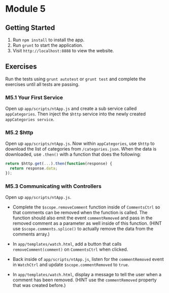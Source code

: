 # Module 5

## Getting Started
1. Run `npm install` to install the app.
2. Run `grunt` to start the application.
3. Visit `http://localhost:8888` to view the website.

## Exercises
Run the tests using `grunt autotest` or `grunt test` and complete the exercises until all tests are passing.

### M5.1 Your First Service
Open up `app/scripts/ntApp.js` and create a sub service called `appCategories`. Then inject the `$http` service into the newly created `appCategories service`.

### M5.2 $http
Open up `app/scripts/ntApp.js`. Now within `appCategories`, use `$http` to download the list of categories from `/categories.json`. When the data is downloaded, use `.then()` with a function that does the following:

```js
return $http.get(...).then(function(response) {
  return response.data;
});
```

### M5.3 Communicating with Controllers
Open up `app/scripts/ntApp.js`.

- Complete the `$scope.removeComment` function inside of `CommentsCtrl` so that comments can be removed when the function is called. The function should also emit the event `commentRemoved` and pass in the removed comment as a parameter as well inside of this function. (HINT use `$scope.comments.splice()` to actually remove the data from the comments array.)

- In `app/templates/watch.html`, add a button that calls `removeComment(comment)` on `CommentsCtrl` when clicked.

- Back inside of `app/scripts/ntApp.js`, listen for the `commentRemoved` event in `WatchCtrl` and update `$scope.commentRemoved` to `true`.

- In `app/templates/watch.html`, display a message to tell the user when a comment
has been removed. (HINT use the `commentRemoved` property that was created before.)
